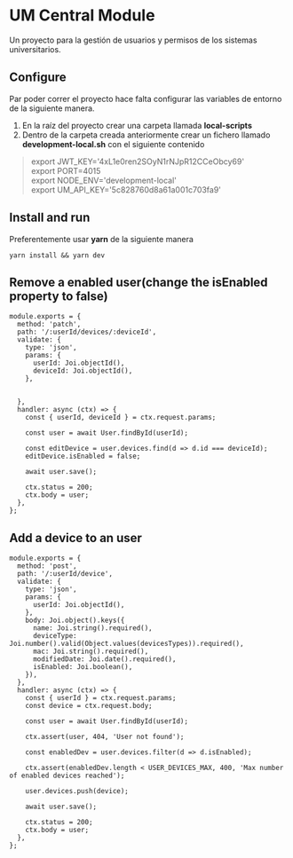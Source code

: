 # UM Central Module

Un proyecto para la gestión de usuarios y permisos de los sistemas universitarios.

## Configure

Par poder correr el proyecto hace falta configurar las variables de entorno de la siguiente manera.

 1. En la raíz del proyecto crear una carpeta llamada **local-scripts**
 2. Dentro de la carpeta creada anteriormente crear un fichero llamado **development-local.sh** con el siguiente contenido

> export JWT_KEY='4xL1e0ren2SOyN1rNJpR12CCeObcy69'  
   export PORT=4015  
   export NODE_ENV='development-local'  
   export UM_API_KEY='5c828760d8a61a001c703fa9'

## Install and run

Preferentemente usar **yarn** de la siguiente manera

    yarn install && yarn dev

## Remove a enabled user(change the isEnabled property to false)

```
module.exports = {
  method: 'patch',
  path: '/:userId/devices/:deviceId',
  validate: {
    type: 'json',
    params: {
      userId: Joi.objectId(),
      deviceId: Joi.objectId(),
    },


  },
  handler: async (ctx) => {
    const { userId, deviceId } = ctx.request.params;

    const user = await User.findById(userId);

    const editDevice = user.devices.find(d => d.id === deviceId);
    editDevice.isEnabled = false;

    await user.save();

    ctx.status = 200;
    ctx.body = user;
  },
};
```
## Add a device to an user

```
module.exports = {
  method: 'post',
  path: '/:userId/device',
  validate: {
    type: 'json',
    params: {
      userId: Joi.objectId(),
    },
    body: Joi.object().keys({
      name: Joi.string().required(),
      deviceType: Joi.number().valid(Object.values(devicesTypes)).required(),
      mac: Joi.string().required(),
      modifiedDate: Joi.date().required(),
      isEnabled: Joi.boolean(),
    }),
  },
  handler: async (ctx) => {
    const { userId } = ctx.request.params;
    const device = ctx.request.body;

    const user = await User.findById(userId);

    ctx.assert(user, 404, 'User not found');

    const enabledDev = user.devices.filter(d => d.isEnabled);

    ctx.assert(enabledDev.length < USER_DEVICES_MAX, 400, 'Max number of enabled devices reached');

    user.devices.push(device);

    await user.save();

    ctx.status = 200;
    ctx.body = user;
  },
};
```
